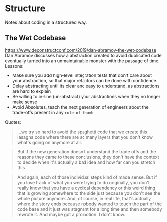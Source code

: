 # Structure
Notes about coding in a structured way.

## The Wet Codebase
https://www.deconstructconf.com/2019/dan-abramov-the-wet-codebase
Dan Abramov discusses how a abstraction created to avoid duplicated code eventually turned into an unmaintainable monster with the passage of time.
Lessons:
  - Make sure you add high-level integration tests that don't care about your abstraction, so that major refactors can be done with confidence.
  - Delay abstracting until its clear and easy to understand, as abstractions are hard to explain
  - Be willing to in-line (un-abstract) your abstractions when they no longer make sense
  - Avoid Absolutes, teach the next generation of engineers about the trade-offs present in any `rule of thumb`

Quotes:
> ...we try so hard to avoid the spaghetti code that we create this lasagna code where there are so many layers that you don't know what's going on anymore at all.

> But if the new generation doesn't understand the trade offs and the reasons they came to these conclusions, they don't have the context to decide when it's actually a bad idea and how far can you stretch this

> And again, each of those individual steps kind of made sense. But if you lose track of what you were trying to do originally, you don't really know that you have a cyclical dependency or this weird thing that is growing somewhere to the side just because you don't see the whole picture anymore. And, of course, in real life, that's actually where the story ends because nobody wanted to touch the part of the code base and it just was stagnant for a long time and then somebody rewrote it. And maybe got a promotion. I don't know.  
